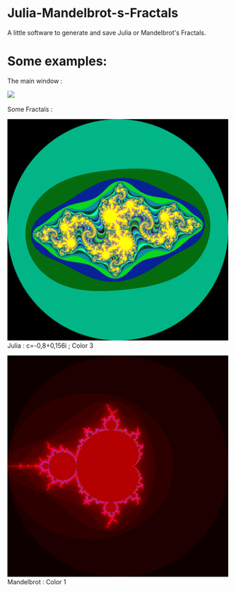 # Julia-Mandelbrot-s-Fractals
A little software to generate and save Julia or Mandelbrot's Fractals.
# Some examples:
<p>The main window :</p>
<img src="https://raw.githubusercontent.com/ollprogram/Julia-Mandelbrot-s-Fractals/main/2021-12-26%2015_51_41-Editing%20Julia-Mandelbrot-s-Fractals_README.md%20at%20main%20%C2%B7%20ollprogram_Julia-Mandelb.png"></img>
<p>Some Fractals :</p>
<p><img src="https://raw.githubusercontent.com/ollprogram/Julia-Mandelbrot-s-Fractals/main/julia_fractal.png" width="500" height="500">Julia : c=-0,8+0,156i ; Color 3</img></p>
<p><img src="https://raw.githubusercontent.com/ollprogram/Julia-Mandelbrot-s-Fractals/main/mandelbrot_fractal.png" width="500" height="500">Mandelbrot : Color 1</img></p>
